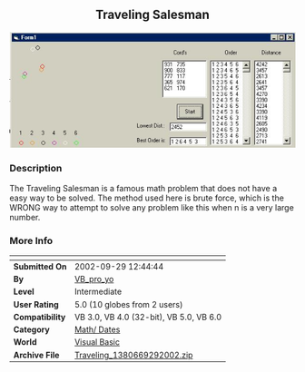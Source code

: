 ﻿<div align="center">

## Traveling Salesman

<img src="PIC200292913658822.jpg">
</div>

### Description

The Traveling Salesman is a famous math problem that does not have a easy way to be solved. The method used here is brute force, which is the WRONG way to attempt to solve any problem like this when n is a very large number.
 
### More Info
 


<span>             |<span>
---                |---
**Submitted On**   |2002-09-29 12:44:44
**By**             |[VB\_pro\_yo](https://github.com/Planet-Source-Code/PSCIndex/blob/master/ByAuthor/vb-pro-yo.md)
**Level**          |Intermediate
**User Rating**    |5.0 (10 globes from 2 users)
**Compatibility**  |VB 3\.0, VB 4\.0 \(32\-bit\), VB 5\.0, VB 6\.0
**Category**       |[Math/ Dates](https://github.com/Planet-Source-Code/PSCIndex/blob/master/ByCategory/math-dates__1-37.md)
**World**          |[Visual Basic](https://github.com/Planet-Source-Code/PSCIndex/blob/master/ByWorld/visual-basic.md)
**Archive File**   |[Traveling\_1380669292002\.zip](https://github.com/Planet-Source-Code/vb-pro-yo-traveling-salesman__1-39370/archive/master.zip)








